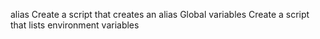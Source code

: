 alias Create a script that creates an alias
Global variables Create a script that lists environment variables
